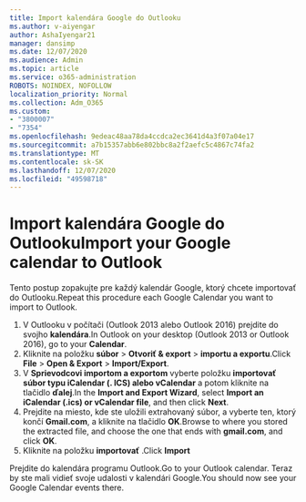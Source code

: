 ```yaml
---
title: Import kalendára Google do Outlooku
ms.author: v-aiyengar
author: AshaIyengar21
manager: dansimp
ms.date: 12/07/2020
ms.audience: Admin
ms.topic: article
ms.service: o365-administration
ROBOTS: NOINDEX, NOFOLLOW
localization_priority: Normal
ms.collection: Adm_O365
ms.custom:
- "3800007"
- "7354"
ms.openlocfilehash: 9edeac48aa78da4ccdca2ec3641d4a3f07a04e17
ms.sourcegitcommit: a7b15357abb6e802bbc8a2f2aefc5c4867c74fa2
ms.translationtype: MT
ms.contentlocale: sk-SK
ms.lasthandoff: 12/07/2020
ms.locfileid: "49598718"
---
```

# <a name="import-your-google-calendar-to-outlook"></a><span data-ttu-id="4cc57-102">Import kalendára Google do Outlooku</span><span class="sxs-lookup"><span data-stu-id="4cc57-102">Import your Google calendar to Outlook</span></span>

<span data-ttu-id="4cc57-103">Tento postup zopakujte pre každý kalendár Google, ktorý chcete importovať do Outlooku.</span><span class="sxs-lookup"><span data-stu-id="4cc57-103">Repeat this procedure each Google Calendar you want to import to Outlook.</span></span>

1. <span data-ttu-id="4cc57-104">V Outlooku v počítači (Outlook 2013 alebo Outlook 2016) prejdite do svojho **kalendára**.</span><span class="sxs-lookup"><span data-stu-id="4cc57-104">In Outlook on your desktop (Outlook 2013 or Outlook 2016), go to your **Calendar**.</span></span>
1. <span data-ttu-id="4cc57-105">Kliknite na položku **súbor**  >  **Otvoriť & export**  >  **importu a exportu**.</span><span class="sxs-lookup"><span data-stu-id="4cc57-105">Click **File** > **Open & Export** > **Import/Export**.</span></span>
1. <span data-ttu-id="4cc57-106">V **Sprievodcovi importom a exportom** vyberte položku **importovať súbor typu iCalendar (. ICS) alebo vCalendar** a potom kliknite na tlačidlo **ďalej**.</span><span class="sxs-lookup"><span data-stu-id="4cc57-106">In the **Import and Export Wizard**, select **Import an iCalendar (.ics) or vCalendar file**, and then click **Next**.</span></span>
1. <span data-ttu-id="4cc57-107">Prejdite na miesto, kde ste uložili extrahovaný súbor, a vyberte ten, ktorý končí **Gmail.com**, a kliknite na tlačidlo **OK**.</span><span class="sxs-lookup"><span data-stu-id="4cc57-107">Browse to where you stored the extracted file, and choose the one that ends with **gmail.com**, and click **OK**.</span></span>
1. <span data-ttu-id="4cc57-108">Kliknite na položku **importovať** .</span><span class="sxs-lookup"><span data-stu-id="4cc57-108">Click **Import**</span></span>

<span data-ttu-id="4cc57-109">Prejdite do kalendára programu Outlook.</span><span class="sxs-lookup"><span data-stu-id="4cc57-109">Go to your Outlook calendar.</span></span> <span data-ttu-id="4cc57-110">Teraz by ste mali vidieť svoje udalosti v kalendári Google.</span><span class="sxs-lookup"><span data-stu-id="4cc57-110">You should now see your Google Calendar events there.</span></span>

